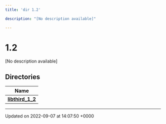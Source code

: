 ```yaml
---
title: 'dir 1.2'

description: "[No description available]"

---
```


# 1.2

[No description available]

## Directories

| Name           |
| -------------- |
| **[libthird_1_2](/documentation/code/files/dir_f0b86b9aa995d1fb3f591a9554050811/#dir-libthird-1-2)**  |






-------------------------------

Updated on 2022-09-07 at 14:07:50 +0000
